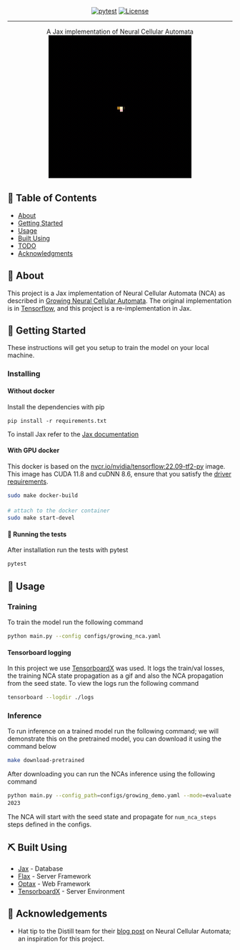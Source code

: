 <!-- <h3 align="center">Project Title</h3> -->



<div align="center">

[![pytest](https://github.com/howaboutyu/NCA/actions/workflows/pytest.yml/badge.svg)](https://github.com/howaboutyu/NCA/actions/workflows/pytest.yml)
[![License](https://img.shields.io/badge/license-MIT-blue.svg)](/LICENSE)

</div>


---

<p align="center"> A Jax implementation of Neural Cellular Automata 
    <br> 
    <img src="./docs/gifs/output_half.gif" alt="NCA">

</p>


## 📝 Table of Contents

- [About](#about)
- [Getting Started](#getting_started)
- [Usage](#usage)
- [Built Using](#built_using)
- [TODO](../TODO.md)
- [Acknowledgments](#acknowledgement)

## 🧐 About <a name = "about"></a>

This project is a Jax implementation of Neural Cellular Automata (NCA) as described in [Growing Neural Cellular Automata](https://distill.pub/2020/growing-ca/). The original implementation is in [Tensorflow](https://colab.research.google.com/github/google-research/self-organising-systems/blob/master/notebooks/growing_ca.ipynb#scrollTo=4O4tzfe-GRJ7), and this project is a re-implementation in Jax. 

## 🏁 Getting Started <a name = "getting_started"></a>

These instructions will get you setup to train the model on your local machine.  



### Installing

#### Without docker 

Install the dependencies with pip

```
pip install -r requirements.txt
```

To install Jax refer to the [Jax documentation](https://github.com/google/jax#installation)

#### With GPU docker 

This docker is based on the [nvcr.io/nvidia/tensorflow:22.09-tf2-py](https://docs.nvidia.com/deeplearning/frameworks/tensorflow-release-notes/rel-22-09.html#rel-22-09) image. This image has CUDA 11.8 and cuDNN 8.6, ensure that you satisfy the [driver requirements](https://docs.nvidia.com/deeplearning/frameworks/tensorflow-release-notes/rel-22-09.html#rel-22-09).


```bash
sudo make docker-build

# attach to the docker container
sudo make start-devel
```


#### 🔧 Running the tests <a name = "tests"></a>

After installation run the tests with pytest

```bash
pytest
```

## 🎈 Usage <a name="usage"></a>

### Training

To train the model run the following command

```bash
python main.py --config configs/growing_nca.yaml
``` 

#### Tensorboard logging

In this project we use [TensorboardX](https://github.com/lanpa/tensorboardX) was used. It logs the train/val losses, the training NCA state propagation as a gif and also the NCA propagation from the seed state. To view the logs run the following command

```bash 
tensorboard --logdir ./logs 
```

### Inference

To run inference on a trained model run the following command; we will demonstrate this on the pretrained model, you can download it using the command below

```bash
make download-pretrained
```

After downloading you can run the NCAs inference using the following command

```bash
python main.py --config_path=configs/growing_demo.yaml --mode=evaluate --output_video_path=demo.mp4
2023
```

The NCA will start with the seed state and propagate for `num_nca_steps` steps defined in the configs.


## ⛏️ Built Using <a name = "built_using"></a>

- [Jax]() - Database
- [Flax]() - Server Framework
- [Optax]() - Web Framework
- [TensorboardX]() - Server Environment


## 🎉 Acknowledgements <a name = "acknowledgement"></a>

- Hat tip to the Distill team for their [blog post](https://distill.pub/2020/growing-ca/) on Neural Cellular Automata; an inspiration for this project. 
